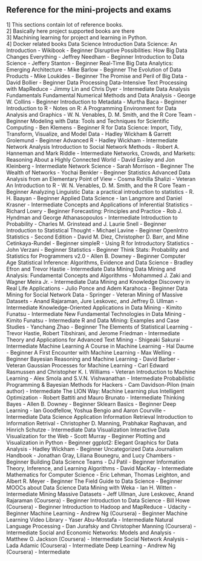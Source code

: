 ## Reference for the mini-projects and exams

1] This sections contain lot of reference books.<br>
2] Basically here project supported books are there <br>
3] Machining learning for project and learning in Python.<br>
4] Docker related books
Data Science Introduction
Data Science: An Introduction - Wikibook - Beginner
Disruptive Possibilities: How Big Data Changes Everything - Jeffrey Needham - Beginner
Introduction to Data Science - Jeffery Stanton - Beginner
Real-Time Big Data Analytics: Emerging Architecture - Mike Barlow - Beginner
The Evolution of Data Products - Mike Loukides - Beginner
The Promise and Peril of Big Data - David Bollier - Beginner
Data Processing
Data-Intensive Text Processing with MapReduce - Jimmy Lin and Chris Dyer - Intermediate
Data Analysis
Fundamentals
Fundamental Numerical Methods and Data Analysis - George W. Collins - Beginner
Introduction to Metadata - Murtha Baca - Beginner
Introduction to R - Notes on R: A Programming Environment for Data Analysis and Graphics - W. N. Venables, D. M. Smith, and the R Core Team - Beginner
Modeling with Data: Tools and Techniques for Scientific Computing - Ben Klemens - Beginner
R for Data Science: Import, Tidy, Transform, Visualize, and Model Data - Hadley Wickham & Garrett Grolemund - Beginner
Advanced R - Hadley Wickham - Intermediate
Network Analysis
Introduction to Social Network Methods - Robert A. Hanneman and Mark Riddle - Intermediate
Networks, Crowds, and Markets: Reasoning About a Highly Connected World - David Easley and Jon Kleinberg - Intermediate
Network Science - Sarah Morrison - Beginner
The Wealth of Networks - Yochai Benkler - Beginner
Statistics
Advanced Data Analysis from an Elementary Point of View - Cosma Rohilla Shalizi - Veteran
An Introduction to R - W. N. Venables, D. M. Smith, and the R Core Team - Beginner
Analyzing Linguistic Data: a practical introduction to statistics - R. H. Baayan - Beginner
Applied Data Science - Ian Langmore and Daniel Krasner - Intermediate
Concepts and Applications of Inferential Statistics - Richard Lowry - Beginner
Forecasting: Principles and Practice - Rob J. Hyndman and George Athanasopoulos - Intermediate
Introduction to Probability - Charles M. Grinstead and J. Laurie Snell - Beginner
Introduction to Statistical Thought - Michael Lavine - Beginner
OpenIntro Statistics - Second Edition - David M. Diez, Christopher D. Barr, and Mine Cetinkaya-Rundel - Beginner
simpleR - Using R for Introductory Statistics - John Verzani - Beginner
Statistics - Beginner
Think Stats: Probability and Statistics for Programmers v2.0 - Allen B. Downey - Beginner
Computer Age Statistical Inference: Algorithms, Evidence and Data Science - Bradley Efron and Trevor Hastie - Intermediate
Data Mining
Data Mining and Analysis: Fundamental Concepts and Algorithms - Mohammed J. Zaki and Wagner Meira Jr. - Intermediate
Data Mining and Knowledge Discovery in Real Life Applications - Julio Ponce and Adem Karahoca - Beginner
Data Mining for Social Network Data - Springer - Veteran
Mining of Massive Datasets - Anand Rajaraman, Jure Leskovec, and Jeffrey D. Ullman - Intermediate
Knowledge-Oriented Applications in Data Mining - Kimito Funatsu - Intermediate
New Fundamental Technologies in Data Mining - Kimito Funatsu - Intermediate
R and Data Mining: Examples and Case Studies - Yanchang Zhao - Beginner
The Elements of Statistical Learning - Trevor Hastie, Robert Tibshirani, and Jerome Friedman - Intermediate
Theory and Applications for Advanced Text Mining - Shigeaki Sakurai - Intermediate
Machine Learning
A Course in Machine Learning - Hal Daume - Beginner
A First Encounter with Machine Learning - Max Welling - Beginner
Bayesian Reasoning and Machine Learning - David Barber - Veteran
Gaussian Processes for Machine Learning - Carl Edward Rasmussen and Christopher K. I. Williams - Veteran
Introduction to Machine Learning - Alex Smola and S.V.N. Vishwanathan - Intermediate
Probabilistic Programming & Bayesian Methods for Hackers - Cam Davidson-Pilon (main author) - Intermediate
The LION Way: Machine Learning plus Intelligent Optimization - Robert Battiti and Mauro Brunato - Intermediate
Thinking Bayes - Allen B. Downey - Beginner
Sklearn Basics - Beginner
Deep Learning - Ian Goodfellow, Yoshua Bengio and Aaron Courville - Intermediate
Data Science Application
Information Retrieval
Introduction to Information Retrival - Christopher D. Manning, Prabhakar Raghavan, and Hinrich Schutze - Intermediate
Data Visualization
Interactive Data Visualization for the Web - Scott Murray - Beginner
Plotting and Visualization in Python - Beginner
ggplot2: Elegant Graphics for Data Analysis - Hadley Wickham - Beginner
Uncategorized
Data Journalism Handbook - Jonathan Gray, Liliana Bounegru, and Lucy Chambers - Beginner
Building Data Science Teams - DJ Patil - Beginner
Information Theory, Inference, and Learning Algorithms - David MacKay - Intermediate
Mathematics for Computer Science - Eric Lehman, Thomas Leighton, and Albert R. Meyer - Beginner
The Field Guide to Data Science - Beginner
MOOCs about Data Science
Data Mining with Weka - Ian H. Witten - Intermediate
Mining Massive Datasets - Jeff Ullman, Jure Leskovec, Anand Rajaraman (Coursera) - Beginner
Introduction to Data Science - Bill Howe (Coursera) - Beginner
Introduction to Hadoop and MapReduce - Udacity - Beginner
Machine Learning - Andrew Ng (Coursera) - Beginner
Machine Learning Video Library - Yaser Abu-Mostafa - Intermediate
Natural Language Processing - Dan Jurafsky and Christopher Manning (Coursera) - Intermediate
Social and Economic Networks: Models and Analysis - Matthew O. Jackson (Coursera) - Intermediate
Social Network Analysis - Lada Adamic (Coursera) - Intermediate
Deep Learning - Andrew Ng (Coursera) - Intermediate
